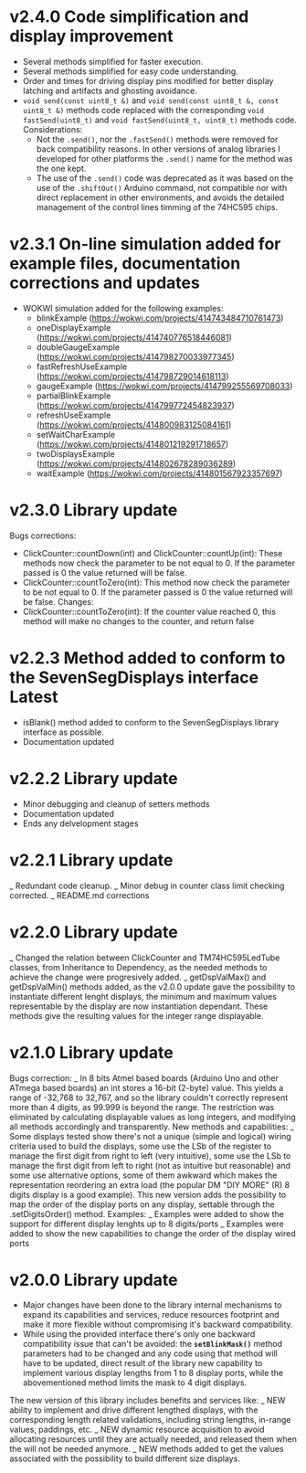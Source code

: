 # v2.4.0 Code simplification and display improvement
- Several methods simplified for faster execution.  
- Several methods simplified for easy code understanding.  
- Order and times for driving display pins modified for better display latching and artifacts and ghosting avoidance.  
- `void send(const uint8_t &)` and `void send(const uint8_t &, const uint8_t &)` methods code replaced with the corresponding `void fastSend(uint8_t)` and `void fastSend(uint8_t, uint8_t)` methods code. Considerations:
   - Not the `.send()`, nor the `.fastSend()` methods were removed for back compatibility reasons. In other versions of analog libraries I developed for other platforms the `.send()` name for the method was the one kept.
   - The use of the `.send()` code was deprecated as it was based on the use of the `.shiftOut()` Arduino command, not compatible nor with direct replacement in other environments, and avoids the detailed management of the control lines timming of the 74HC595 chips.
   


# v2.3.1 On-line simulation added for example files, documentation corrections and updates
- WOKWI simulation added for the following examples:
   - blinkExample (https://wokwi.com/projects/414743484710761473)
   - oneDisplayExample (https://wokwi.com/projects/414740776518446081)
   - doubleGaugeExample (https://wokwi.com/projects/414798270033977345)
   - fastRefreshUseExample (https://wokwi.com/projects/414798729014618113)
   - gaugeExample (https://wokwi.com/projects/414799255569708033)
   - partialBlinkExample (https://wokwi.com/projects/414799772454823937)
   - refreshUseExample (https://wokwi.com/projects/414800983125084161)
   - setWaitCharExample (https://wokwi.com/projects/414801219291718657)
   - twoDisplaysExample (https://wokwi.com/projects/414802678289036289)
   - waitExample (https://wokwi.com/projects/414801567923357697)

# v2.3.0 Library update
Bugs corrections:
- ClickCounter::countDown(int) and ClickCounter::countUp(int): These methods now check the parameter to be not equal to 0. If the parameter passed is 0 the value returned will be false.
- ClickCounter::countToZero(int): This method now check the parameter to be not equal to 0. If the parameter passed is 0 the value returned will be false.
Changes:
- ClickCounter::countToZero(int): If the counter value reached 0, this method will make no changes to the counter, and return false


# v2.2.3 Method added to conform to the SevenSegDisplays interface Latest
- isBlank() method added to conform to the SevenSegDisplays library interface as possible.
- Documentation updated

# v2.2.2 Library update
- Minor debugging and cleanup of setters methods
- Documentation updated
- Ends any delvelopment stages

# v2.2.1 Library update
_ Redundant code cleanup.
_ Minor debug in counter class limit checking corrected.
_ README.md corrections

# v2.2.0 Library update
_ Changed the relation between ClickCounter and TM74HC595LedTube classes, from Inheritance to Dependency, as the needed methods to achieve the change were progresively added.
_ getDspValMax() and getDspValMin() methods added, as the v2.0.0 update gave the possibility to instantiate different lenght displays, the minimum and maximum values representable by the display are now instantiation dependant. These methods give the resulting values for the integer range displayable.

# v2.1.0 Library update
Bugs correction:
_ In 8 bits Atmel based boards (Arduino Uno and other ATmega based boards) an int stores a 16-bit (2-byte) value. This yields a range of -32,768 to 32,767, and so the library couldn't correctly represent more than 4 digits, as 99.999 is beyond the range. The restriction was eliminated by calculating displayable values as long integers, and modifying all methods accordingly and transparently.
New methods and capabilities:
_ Some displays tested show there's not a unique (simple and logical) wiring criteria used to build the displays, some use the LSb of the register to manage the first digit from right to left (very intuitive), some use the LSb to manage the first digit from left to right (not as intuitive but reasonable) and some use alternative options, some of them awkward which makes the representation reordering an extra load (the popular DM "DIY MORE" (R) 8 digits display is a good example). This new version adds the possibility to map the order of the display ports on any display, settable through the .setDigitsOrder() method.
Examples:
_ Examples were added to show the support for different display lenghts up to 8 digits/ports
_ Examples were added to show the new capabilities to change the order of the display wired ports

# v2.0.0 Library update
- Major changes have been done to the library internal mechanisms to expand its capabilities and services, reduce resources footprint and make it more flexible without compromising it's backward compatibility.
- While using the provided interface there's only one backward compatibility issue that can't be avoided: the **`setBlinkMask()`** method parameters had to be changed and any code using that method will have to be updated, direct result of the library new capability to implement various display lengths from 1 to 8 display ports, while the abovementioned method limits the mask to 4 digit displays.

The new version of this library includes benefits and services like:
_ NEW ability to implement and drive different lengthed displays, with the corresponding length related validations, including string lengths, in-range values, paddings, etc.
_ NEW dynamic resource acquisition to avoid allocating resources until they are actually needed, and released them when the will not be needed anymore.
_ NEW methods added to get the values associated with the possibility to build different size displays.
